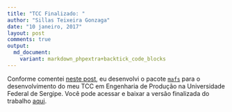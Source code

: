 ```yaml
---
title: "TCC Finalizado: "
author: "Sillas Teixeira Gonzaga"
date: "10 janeiro, 2017"
layout: post
comments: true
output:
  md_document:
    variant: markdown_phpextra+backtick_code_blocks
---
```




Conforme comentei [neste post](http://sillasgonzaga.github.io/2016-10-27-13mafs-parte1/), eu desenvolvi o pacote [`mafs`](https://cran.r-project.org/web/packages/mafs/index.html) para o desenvolvimento do meu TCC em Engenharia de Produção na Universidade Federal de Sergipe. Você pode acessar e baixar a versão finalizada do trabalho [aqui](https://www.scribd.com/document/336226569/TCC-Sillas-MULTIPLE-AUTOMATIC-FORECAST-SELECTION-MAFS-PROPOSTA-DE-SISTEMA-DE-AUTOMACAO-DE-PREVISAO-DE-DEMANDA).
